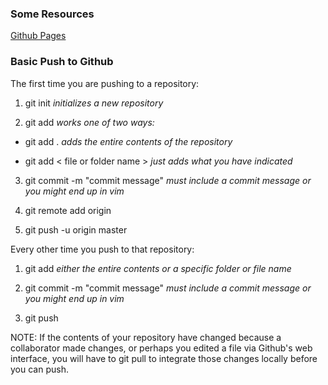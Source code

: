 ### Some Resources

[Github Pages](https://pages.github.com/)


### Basic Push to Github

The first time you are pushing to a repository:

1. git init *initializes a new repository*

2. git add *works one of two ways:*

  * git add . *adds the entire contents of the repository*
  
  * git add < file or folder name > *just adds what you have indicated*
  
3. git commit -m "commit message" *must include a commit message or you might end up in vim*

4. git remote add origin <origin url from github>
  
5. git push -u origin master


Every other time you push to that repository:

1. git add *either the entire contents or a specific folder or file name*

2. git commit -m "commit message" *must include a commit message or you might end up in vim*

3. git push

NOTE: If the contents of your repository have changed because a collaborator made changes, or perhaps you edited a file via Github's web interface, you will have to git pull to integrate those changes locally before you can push.
  
 

